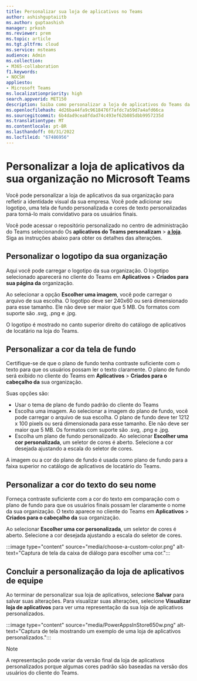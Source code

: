 ```yaml
---
title: Personalizar sua loja de aplicativos no Teams
author: ashishguptaiitb
ms.author: guptaashish
manager: prkosh
ms.reviewer: prem
ms.topic: article
ms.tgt.pltfrm: cloud
ms.service: msteams
audience: Admin
ms.collection:
- M365-collaboration
f1.keywords:
- NOCSH
appliesto:
- Microsoft Teams
ms.localizationpriority: high
search.appverid: MET150
description: Saiba como personalizar a loja de aplicativos do Teams da sua organização adicionando logotipo, planos de fundo personalizados e cores de texto personalizadas.
ms.openlocfilehash: 4d26ba44fa9c9618476f7afdc7a59d7a4afd66ca
ms.sourcegitcommit: 6b4dad9cea8fdad74c493ef62b085dbb9957235d
ms.translationtype: MT
ms.contentlocale: pt-BR
ms.lasthandoff: 08/31/2022
ms.locfileid: "67486956"
---
```

# <a name="customize-your-organizations-app-store-in-microsoft-teams"></a>Personalizar a loja de aplicativos da sua organização no Microsoft Teams

Você pode personalizar a loja de aplicativos da sua organização para refletir a identidade visual da sua empresa. Você pode adicionar seu logotipo, uma tela de fundo personalizada e cores de texto personalizadas para torná-lo mais convidativo para os usuários finais.

Você pode acessar o repositório personalizado no centro de administração do Teams selecionando Os **aplicativos do Teams personalizam** > **[a loja](https://admin.teams.microsoft.com/policies/customize-appstore)**. Siga as instruções abaixo para obter os detalhes das alterações.

## <a name="customize-your-organization-logo"></a>Personalizar o logotipo da sua organização

<!-- Bookmark used by Context Sensitive Help (CSH). Do not delete. -->
<a name="orglogo"> </a>
<!-- Do not remove the bookmark link above. -->

Aqui você pode carregar o logotipo da sua organização. O logotipo selecionado aparecerá no cliente do Teams em **Aplicativos** > **Criados para sua página da** organização.

Ao selecionar a opção **Escolher uma imagem**, você pode carregar o arquivo de sua escolha. O logotipo deve ser 240x60 ou será dimensionado para esse tamanho. Ele não deve ser maior que 5 MB. Os formatos com suporte são .svg, .png e .jpg.

O logotipo é mostrado no canto superior direito do catálogo de aplicativos de locatário na loja do Teams.

## <a name="customize-the-background-color"></a>Personalizar a cor da tela de fundo

<!-- Bookmark used by Context Sensitive Help (CSH). Do not delete. -->
<a name="custombackground"> </a>
<!-- Do not remove the bookmark link above. -->

Certifique-se de que o plano de fundo tenha contraste suficiente com o texto para que os usuários possam ler o texto claramente. O plano de fundo será exibido no cliente do Teams em **Aplicativos** > **Criados para o cabeçalho da** sua organização.

Suas opções são:

* Usar o tema de plano de fundo padrão do cliente do Teams
* Escolha uma imagem. Ao selecionar a imagem do plano de fundo, você pode carregar o arquivo de sua escolha. O plano de fundo deve ter 1212 x 100 pixels ou será dimensionada para esse tamanho. Ele não deve ser maior que 5 MB. Os formatos com suporte são .svg, .png e .jpg.
* Escolha um plano de fundo personalizado. Ao selecionar **Escolher uma cor personalizada**, um seletor de cores é aberto. Selecione a cor desejada ajustando a escala do seletor de cores.

A imagem ou a cor do plano de fundo é usada como plano de fundo para a faixa superior no catálogo de aplicativos de locatário do Teams.

## <a name="customize-the-text-color-of-your-name"></a>Personalizar a cor do texto do seu nome

<!-- Bookmark used by Context Sensitive Help (CSH). Do not delete. -->
<a name="textcolor"> </a>
<!-- Do not remove the bookmark link above. -->

Forneça contraste suficiente com a cor do texto em comparação com o plano de fundo para que os usuários finais possam ler claramente o nome da sua organização. O texto aparece no cliente do Teams em **Aplicativos** > **Criados para o cabeçalho da** sua organização.

Ao selecionar **Escolher uma cor personalizada**, um seletor de cores é aberto. Selecione a cor desejada ajustando a escala do seletor de cores.

:::image type="content" source="media/choose-a-custom-color.png" alt-text="Captura de tela da caixa de diálogo para escolher uma cor.":::

## <a name="complete-the-customization-of-your-team-apps-store"></a>Concluir a personalização da loja de aplicativos de equipe

Ao terminar de personalizar sua loja de aplicativos, selecione **Salvar** para salvar suas alterações.
Para visualizar suas alterações, selecione **Visualizar loja de aplicativos** para ver uma representação da sua loja de aplicativos personalizados.

:::image type="content" source="media/PowerAppsInStore650w.png" alt-text="Captura de tela mostrando um exemplo de uma loja de aplicativos personalizados.":::

> [!NOTE]
> A representação pode variar da versão final da loja de aplicativos personalizados porque algumas cores padrão são baseadas na versão dos usuários do cliente do Teams.
